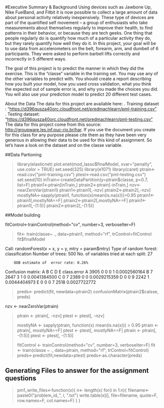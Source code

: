 #Executive Summary & Background
Using devices such as Jawbone Up, Nike FuelBand, and Fitbit it is now possible to collect a large amount of data about personal activity relatively inexpensively. These type of devices are part of the quantified self movement – a group of enthusiasts who take measurements about themselves regularly to improve their health, to find patterns in their behavior, or because they are tech geeks. One thing that people regularly do is quantify how much of a particular activity they do, but they rarely quantify how well they do it. In this project, your goal will be to use data from accelerometers on the belt, forearm, arm, and dumbell of 6 participants. They were asked to perform barbell lifts correctly and incorrectly in 5 different ways.

The goal of this project is to predict the manner in which they did the exercise. This is the “classe” variable in the training set. You may use any of the other variables to predict with. You should create a report describing how you built your model, how you used cross validation, what you think the expected out of sample error is, and why you made the choices you did. You will also use your prediction model to predict 20 different test cases.

About the Data
The data for this project are available here: . Training dataset : “https://d396qusza40orc.cloudfront.net/predmachlearn/pml-training.csv” . Testing dataset: “https://d396qusza40orc.cloudfront.net/predmachlearn/pml-testing.csv” The data for this project come from this source: http://groupware.les.inf.puc-rio.br/har. If you use the document you create for this class for any purpose please cite them as they have been very generous in allowing their data to be used for this kind of assignment. So let’s have a look on the dataset and on the classe variable.

##Data Partioning

> library(elasticnet)
> plot.enet(mod_lasso$finalModel, xvar="penalty", use.color = TRUE)
> set.seed(325)
> library(e1071)
> library(caret)
> ptrain<-read.csv("pml-training.csv")
> ptest<-read.csv("pml-testing.csv")
> set.seed(10)
> inTrain<-createDataPartition(y=ptrain$classe, p=0.7, list=F)
> ptrain1<-ptrain[inTrain,]
> ptrain2<-ptrain[-inTrain,]
> nzv<-nearZeroVar(ptrain1)
> ptrain1<-ptrain1[,-nzv]
> ptrain2<-ptrain2[,-nzv]
> mostlyNA<-sapply(ptrain1, function(x)mean(is.na(x)))>0.95
> ptrain1<-ptrain1[,mostlyNA==F]
> ptrain2<-ptrain2[,mostlyNA==F]
> ptrain1<-ptrain1[,-(1:5)]
> ptrain2<-ptrain2[,-(1:5)]

##Model building

fitControl<-trainControl(method="cv", number=3, verboseIter=F)
> fit<- train(classe~ ., data=ptrain1, method="rf", trControl=fitControl
> fit$finalModel

Call:
 randomForest(x = x, y = y, mtry = param$mtry) 
               Type of random forest: classification
                     Number of trees: 500
No. of variables tried at each split: 27

        OOB estimate of  error rate: 0.26%
Confusion matrix:
     A    B    C    D    E  class.error
A 3905    0    0    0    1 0.0002560164
B    7 2647    3    1    0 0.0041384500
C    0    7 2389    0    0 0.0029215359
D    0    0    9 2242    1 0.0044404973
E    0    0    0    7 2518 0.0027722772
> preds<- predict(fit, newdata=ptrain2)
> confusionMatrix(ptrain2$calsse, preds)

nzv <- nearZeroVar(ptrain)
> ptrain <- ptrain[, -nzv]
> ptest <- ptest[, -nzv]
> 
> mostlyNA <- sapply(ptrain, function(x) mean(is.na(x))) > 0.95
> ptrain <- ptrain[, mostlyNA==F]
> ptest <- ptest[, mostlyNA==F]
> ptrain <- ptrain[, -(1:5)]
> ptest <- ptest[, -(1:5)]
> 
> fitControl <- trainControl(method="cv", number=3, verboseIter=F)
> fit <- train(classe ~ ., data=ptrain, method="rf", trControl=fitControl)
> preds<-predict(fit,newdata=ptest)
> preds<-as.character(preds)

## Generating Files to answer for the assignment questions
> pm1_write_files<-function(x){ n<- length(x)
 for(i in 1:n){
  filename<- paste0("problem_id_", i, ".txt")
  write.table(x[i], file=filename, quote=F, row.names=F, col.names=F)
  }
 }

